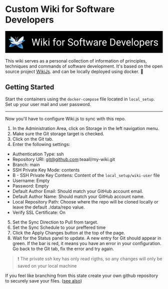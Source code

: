 # Custom Wiki for Software Developers

<div align="center">
  <img src="logo.png" alt="Wiki.js" width="600" />
</div>

This wiki serves as a personal collection of information of principles, techniques and commands of software development.
It's based on the open source project [WikiJs](https://github.com/requarks/wiki). and can be locally deployed using docker. :rocket:

## Getting Started

Start the containers using the `docker-compose` file located in `local_setup`. Set up your user mail and user password.

---

Now you'll have to configure Wiki.js to sync with this repo.

1. In the Administration Area, click on Storage in the left navigation menu.
2. Make sure the Git storage target is checked.
3. Click on the Git tab.
4. Enter the following settings:

- Authentication Type: ssh
- Repository URI: git@github.com:teaall/my-wiki.git
- Branch: main
- SSH Private Key Mode: contents
- B - SSH Private Key Contens: Content of the `local_setup/wiki-user` file
- Username: Empty
- Password: Empty
- Default Author Email: Should match your GitHub account email.
- Default Author Name: Should match your GitHub account name.
- Local Repository Path: Choose where the repo will be cloned locally or leave the default ./data/repo value.
- Verify SSL Certificate: On

5. Set the Sync Direction to Pull from target.
6. Set the Sync Schedule to your preffered time
7. Click the Apply Changes button at the top of the page.
8. Wait for the Status panel to update. A new entry for Git should appear in green. If the bar is red, it means you have an error in your configuration. Go back to the Git tab, fix the error and try again.

> :exclamation: The private ssh key has only read rigths, so any changes will only be saved on your local machine

If you feel like branching from this state create your own github repository to securely save your files. ([see also](https://docs.requarks.io/storage/git))
